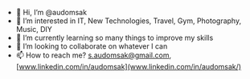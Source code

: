 - 👋 Hi, I’m @audomsak
- 👀 I’m interested in IT, New Technologies, Travel, Gym, Photography, Music, DIY
- 🌱 I’m currently learning so many things to improve my skills
- 💞️ I’m looking to collaborate on whatever I can
- 📫 How to reach me? s.audomsak@gmail.com, [www.linkedin.com/in/audomsak](www.linkedin.com/in/audomsak/)

<!---
audomsak/audomsak is a ✨ special ✨ repository because its `README.md` (this file) appears on your GitHub profile.
You can click the Preview link to take a look at your changes.
--->
